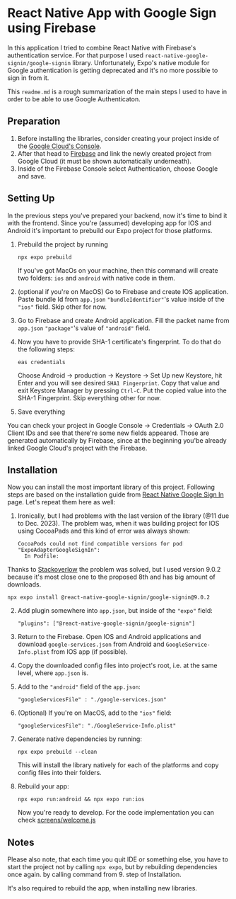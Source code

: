 # React Native App with Google Sign using Firebase
In this application I tried to combine React Native with Firebase's authentication service. For that purpose I used `react-native-google-signin/google-signin` library. Unfortunately, Expo's native module for Google authentication is getting deprecated and it's no more possible to sign in from it. 

This `readme.md` is a rough summarization of the main steps I used to have in order to be able to use Google Authenticaton. 
## Preparation
1. Before installing the libraries, consider creating your project inside of the [Google Cloud's Console](https://console.cloud.google.com/). 
2. After that head to [Firebase](https://console.firebase.google.com/) and link the newly created project from Google Cloud (it must be shown automatically underneath).
3. Inside of the Firebase Console select Authentication, choose Google and save.

## Setting Up
In the previous steps you've prepared your backend, now it's time to bind it with the frontend. Since you're (assumed) developing app for IOS and Android it's important to prebuild our Expo project for those platforms.
1. Prebuild the project by running
   ```
   npx expo prebuild
   ```
   If you've got MacOs on your machine, then this command will create two folders: `ios` and `android` with native code in them.
2. (optional if you're on MacOS) Go to Firebase and create IOS application. Paste bundle Id from `app.json` `"bundleIdentifier"`'s value inside of the `"ios"` field. Skip other for now.
3. Go to Firebase and create Android application. Fill the packet name from `app.json` `"package"`'s value of `"android"` field.
4. Now you have to provide SHA-1 certificate's fingerprint. To do that do the following steps:

   ```
   eas credentials
   ```
   Choose Android -> production -> Keystore -> Set Up new Keystore, hit Enter and you will see desired `SHA1 Fingerprint`. Copy that value and exit Keystore Manager by pressing `Ctrl-C`.
   Put the copied value into the SHA-1 Fingerprint. Skip everything other for now.
5. Save everything

You can check your project in Google Console -> Credentials -> OAuth 2.0 Client IDs and see that there're some new fields appeared. Those are generated automatically by Firebase, since at the beginning you'be already linked Google Cloud's project with the Firebase. 

## Installation

Now you can install the most important library of this project. Following steps are based on the installation guide from [React Native Google Sign In](https://react-native-google-signin.github.io/docs/setting-up/expo) page. Let's repeat them here as well:
1. Ironically, but I had problems with the last version of the library (@11 due to Dec. 2023). The problem was, when it was building project for IOS using CocoaPads and this kind of error was always shown:
   ```
   CocoaPods could not find compatible versions for pod "ExpoAdapterGoogleSignIn":
     In Podfile:
   ```
Thanks to [Stackoverlow](https://stackoverflow.com/a/74917149/14350322) the problem was solved, but I used version 9.0.2 because it's most close one to the proposed 8th and has big amount of downloads. 

   ```
   npx expo install @react-native-google-signin/google-signin@9.0.2
   ```
2. Add plugin somewhere into `app.json`, but inside of the `"expo"` field:
   ```
   "plugins": ["@react-native-google-signin/google-signin"]
   ```
3. Return to the Firebase. Open IOS and Android applications and download `google-services.json` from Android and `GoogleService-Info.plist` from IOS app (if possible).
   
4. Copy the downloaded config files into project's root, i.e. at the same level, where `app.json` is.

5. Add to the `"android"` field of the `app.json`:
   ```
   "googleServicesFile" : "./google-services.json"
   ```
7. (Optional) If you're on MacOS, add to the `"ios"` field:
   ```
   "googleServicesFile": "./GoogleService-Info.plist"
   ```
8. Generate native dependencies by running:
   ```
   npx expo prebuild --clean
   ```
   This will install the library natively for each of the platforms and copy config files into their folders.

9. Rebuild your app:
    ```
    npx expo run:android && npx expo run:ios
    ```
    Now you're ready to develop. For the code implementation you can check [screens/welcome.js](https://github.com/bogdankhamelyuk/learn-app/blob/main/screens/welcome.js)

## Notes
Please also note, that each time you quit IDE or something else, you have to start the project not by calling `npx expo`, but by rebuilding dependencies once again. by calling command from 9. step of Installation. 

It's also required to rebuild the app, when installing new libraries.
   
